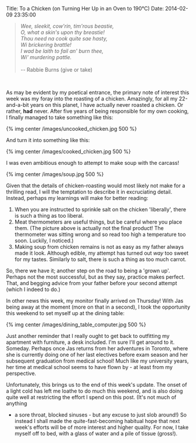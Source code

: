 Title:  To a Chicken (on Turning Her Up in an Oven to 190&deg;C)
Date:   2014-02-09 23:35:00

> _Wee, sleekit, cow'rin, tim'rous beastie,_ <br />
> _O, what a skin's upon thy breastie!_ <br />
> _Thou need na cook quite sae hasty,_ <br />
> _Wi brickering brattle!_ <br />
> _I wad be laith to fail an' burn thee,_ <br />
> _Wi' murdering pattle._ <br />
> <br />
> -- Rabbie Burns (give or take)
<br />

As may be evident by my poetical entrance, the primary note of interest this
week was my foray into the roasting of a chicken. Amazingly, for all my
22-and-a-bit years on this planet, I have actually never roasted a chicken. Or
rather, __had__ never. After five years of being responsible for my own
cooking, I finally managed to take something like this:

{% img center /images/uncooked_chicken.jpg 500 %}

And turn it into something like this:

{% img center /images/cooked_chicken.jpg 500 %}

I was even ambitious enough to attempt to make soup with the carcass!

{% img center /images/soup.jpg 500 %}

Given that the details of chicken-roasting would most likely not make for a
thrilling read, I will the temptation to describe it in excruciating detail.
Instead, perhaps my learnings will make for better reading:

  1. When you are instructed to sprinkle salt on the chicken 'liberally',
     there is such a thing as too liberal.
  2. Meat thermometers are useful things, but be careful where you place them.
     (The picture above is actually not the final product! The thermometer
     was sitting wrong and so read too high a temperature too soon. Luckily,
     I noticed.)
  3. Making soup from chicken remains is not as easy as my father always made
     it look. Although edible, my attempt has turned out _way_ too sweet for
     my tastes. Similarly to salt, there is such a thing as too much carrot.

So, there we have it; another step on the road to being a 'grown up'. Perhaps
not the most successful, but as they say, practice makes perfect. That, and
begging advice from your father before your second attempt (which I indeed
to do.)

In other news this week, my monitor finally arrived on Thursday! With Jas being
away at the moment (more on that in a second), I took the opportunity this
weekend to set myself up at the dining table:

{% img center /images/dining_table_computer.jpg 500 %}

Just another reminder that I really ought to get back to outfitting my
apartment with furniture, a desk included. I'm sure I'll get around to it.
Someday.  Perhaps once Jas returns from her adventures in Toronto, where she is
currently doing one of her last electives before exam season and her subsequent
graduation from medical school! Much like my university years, her time at
medical school seems to have flown by - at least from my perspective.

Unfortunately, this brings us to the end of this week's update. The onset of a
light cold has left me loathe to do much this weekend, and is also doing quite
well at restricting the effort I spend on this post. (It's not much of anything
- a sore throat, blocked sinuses - but any excuse to just slob around!) So
instead I shall made the quite-fast-becoming habitual hope that next week's
efforts will be of more interest and higher quality. For now, I take myself off
to bed, with a glass of water and a pile of tissue (gross!).
